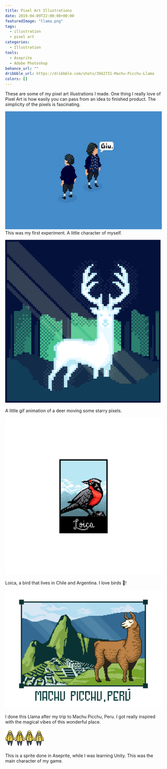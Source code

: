 ```yaml
---
title: Pixel Art Illustrations
date: 2019-04-09T22:00:00+00:00
featuredImage: "llama.png"
tags:
  - illustration
  - pixel art
categories:
  - Illustration
tools:
  - Aseprite
  - Adobe Photoshop
behance_url: ""
dribbble_url: https://dribbble.com/shots/3942731-Machu-Picchu-Llama
colors: []
---
```


These are some of my pixel art illustrations I made. One thing I really love of Pixel Art is how easily you can pass from an idea to finished product. The simplicity of the pixels is fascinating.

![Front and back of a Pixel isometric character](giu-pixel.png)
This was my first experiment. A little character of myself.

![Animation of a pixel deer in a forest with stars falling on him](moonDeer.gif)

A little gif animation of a deer moving some starry pixels.

![](loicapixel.png)

Loica, a bird that lives in Chile and Argentina. I love birds 🦜!

![](llama.png)

I done this Llama after my trip to Machu Picchu, Peru. I got really inspired with the magical vibes of this wonderful place.

![](char-walking-down.png)

This is a sprite done in Aseprite, while I was learning Unity. This was the main character of my game.
